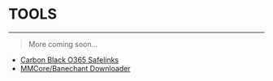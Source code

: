 # TOOLS
---
> More coming soon...
* [Carbon Black O365 Safelinks](/cbo365/util_cb0365_safelinks.py)
* [MMCore/Banechant Downloader](/decoder_mmcore_downloader.py)

